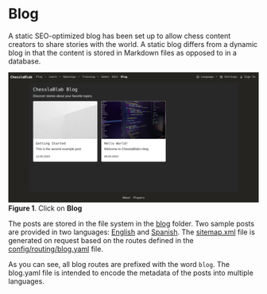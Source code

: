 # Blog

A static SEO-optimized blog has been set up to allow chess content creators to share stories with the world. A static blog differs from a dynamic blog in that the content is stored in Markdown files as opposed to in a database.

![Figure 1](https://raw.githubusercontent.com/chesslablab/website/main/docs/blog_01.png)
**Figure 1**. Click on **Blog**

The posts are stored in the file system in the [blog](https://github.com/chesslablab/website/tree/main/blog) folder. Two sample posts are provided in two languages: [English](https://github.com/chesslablab/website/tree/main/blog/en) and [Spanish](https://github.com/chesslablab/website/tree/main/blog/es). The [sitemap.xml](https://github.com/chesslablab/website/blob/main/src/Controller/SitemapController.php) file is generated on request based on the routes defined in the [config/routing/blog.yaml](https://github.com/chesslablab/website/blob/main/config/routing/blog.yaml) file.

As you can see, all blog routes are prefixed with the word `blog`. The blog.yaml file is intended to encode the metadata of the posts into multiple languages.
